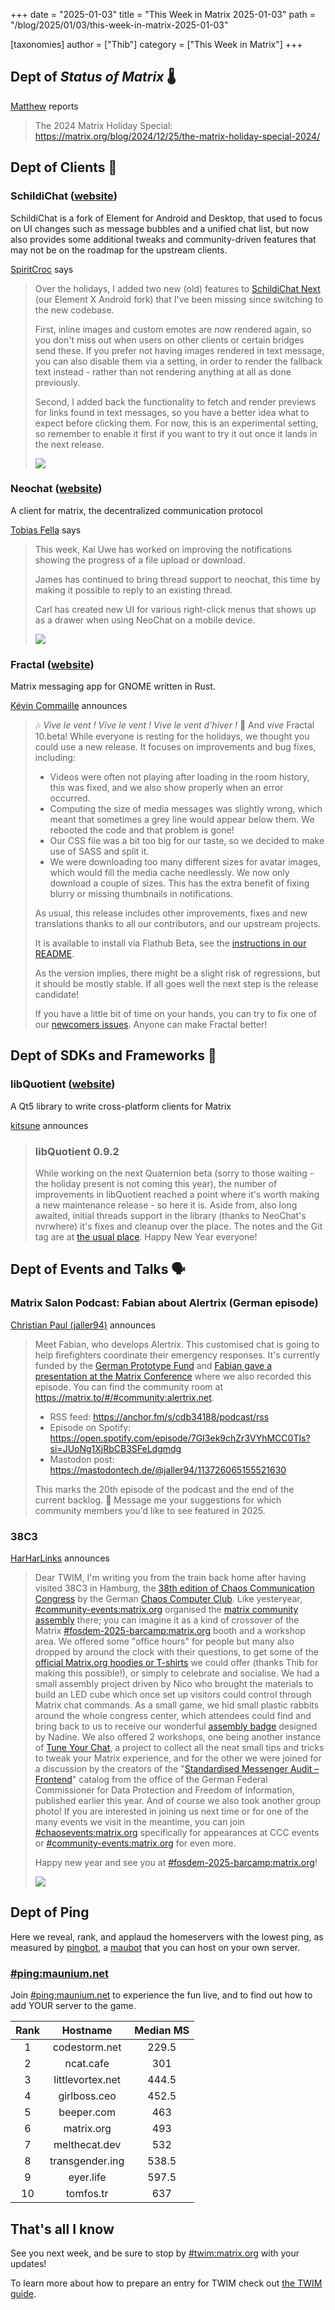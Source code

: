 +++
date = "2025-01-03"
title = "This Week in Matrix 2025-01-03"
path = "/blog/2025/01/03/this-week-in-matrix-2025-01-03"

[taxonomies]
author = ["Thib"]
category = ["This Week in Matrix"]
+++

## Dept of *Status of Matrix* 🌡️

[Matthew](https://matrix.to/#/@matthew:matrix.org) reports

> The 2024 Matrix Holiday Special: <https://matrix.org/blog/2024/12/25/the-matrix-holiday-special-2024/>

## Dept of Clients 📱

### SchildiChat ([website](https://schildi.chat))

SchildiChat is a fork of Element for Android and Desktop, that used to focus on UI changes such as message bubbles and a unified chat list, but now also provides some additional tweaks and community-driven features that may not be on the roadmap for the upstream clients.

[SpiritCroc](https://matrix.to/#/@spiritcroc:spiritcroc.de) says

> Over the holidays, I added two new (old) features to [SchildiChat Next](https://schildi.chat/android/next/) (our Element X Android fork) that I've been missing since switching to the new codebase.
> 
> First, inline images and custom emotes are now rendered again, so you don't miss out when users on other clients or certain bridges send these. If you prefer not having images rendered in text message, you can also disable them via a setting, in order to render the fallback text instead - rather than not rendering anything at all as done previously.
> 
> Second, I added back the functionality to fetch and render previews for links found in text messages, so you have a better idea what to expect before clicking them. For now, this is an experimental setting, so remember to enable it first if you want to try it out once it lands in the next release.
> 
> ![](/blog/img/XFNZiAZrLPOlIEfRKNGErYda.png)

<!-- more -->

### Neochat ([website](https://invent.kde.org/network/neochat))

A client for matrix, the decentralized communication protocol

[Tobias Fella](https://matrix.to/#/@tobiasfella:kde.org) says

> This week, Kai Uwe has worked on improving the notifications showing the progress of a file upload or download.
> 
> James has continued to bring thread support to neochat, this time by making it possible to reply to an existing thread.
> 
> Carl has created new UI for various right-click menus that shows up as a drawer when using NeoChat on a mobile device.
> 
> ![](/blog/img/e0fca2d6a285b2ea36e35122c22053b1e4b6f2101875222126017904640.png)

### Fractal ([website](https://gitlab.gnome.org/GNOME/fractal))

Matrix messaging app for GNOME written in Rust.

[Kévin Commaille](https://matrix.to/#/@zecakeh:tedomum.net) announces

> 🎶 _Vive le vent ! Vive le vent ! Vive le vent d’hiver !_ 🌲 And _vive_ Fractal 10.beta! While everyone is resting for the holidays, we thought you could use a new release. It focuses on improvements and bug fixes, including:
> 
> * Videos were often not playing after loading in the room history, this was fixed, and we also show properly when an error occurred.
> * Computing the size of media messages was slightly wrong, which meant that sometimes a grey line would appear below them. We rebooted the code and that problem is gone!
> * Our CSS file was a bit too big for our taste, so we decided to make use of SASS and split it.
> * We were downloading too many different sizes for avatar images, which would fill the media cache needlessly. We now only download a couple of sizes. This has the extra benefit of fixing blurry or missing thumbnails in notifications.
> 
> As usual, this release includes other improvements, fixes and new translations thanks to all our contributors, and our upstream projects.
> 
> It is available to install via Flathub Beta, see the [instructions in our README](https://gitlab.gnome.org/World/fractal#installation-instructions).
> 
> As the version implies, there might be a slight risk of regressions, but it should be mostly stable. If all goes well the next step is the release candidate!
> 
> If you have a little bit of time on your hands, you can try to fix one of our [newcomers issues](https://gitlab.gnome.org/World/fractal/-/issues/?label_name%5B%5D=4.%20Newcomers). Anyone can make Fractal better!

## Dept of SDKs and Frameworks 🧰



### libQuotient ([website](https://github.com/quotient-im/libQuotient))

A Qt5 library to write cross-platform clients for Matrix

[kitsune](https://matrix.to/#/@kitsune:matrix.org) announces

> ### libQuotient 0.9.2
> While working on the next Quaternion beta (sorry to those waiting - the holiday present is not coming this year), the number of improvements in libQuotient reached a point where it's worth making a new maintenance release - so here it is. Aside from, also long awaited, initial threads support in the library (thanks to NeoChat's nvrwhere) it's fixes and cleanup over the place. The notes and the Git tag are at [the usual place](https://github.com/quotient-im/libQuotient/releases/tag/0.9.2). Happy New Year everyone!

## Dept of Events and Talks 🗣️

### Matrix Salon Podcast: Fabian about Alertrix (German episode)

[Christian Paul (jaller94)](https://matrix.to/#/@jaller94:matrix.org) announces

> Meet Fabian, who develops Alertrix. This customised chat is going to help firefighters coordinate their emergency responses. It's currently funded by the [German Prototype Fund](https://prototypefund.de/project/alertrix/) and [Fabian gave a presentation at the Matrix Conference](https://tube.tchncs.de/w/rhJVddSYSXs7bekqeg3aLG) where we also recorded this episode.
> You can find the community room at <https://matrix.to/#/#community:alertrix.net>.
> 
> * RSS feed: <https://anchor.fm/s/cdb34188/podcast/rss>
> * Episode on Spotify: <https://open.spotify.com/episode/7GI3ek9chZr3VYhMCC0TIs?si=JUoNg1XjRbCB3SFeLdgmdg>
> * Mastodon post: <https://mastodontech.de/@jaller94/113726065155521630>
> 
> This marks the 20th episode of the podcast and the end of the current backlog. 🥳
> Message me your suggestions for which community members you'd like to see featured in 2025.

### 38C3

[HarHarLinks](https://matrix.to/#/@kim:sosnowkadub.de) announces

> Dear TWIM, I'm writing you from the train back home after having visited 38C3 in Hamburg, the [38th edition of Chaos Communication Congress](https://events.ccc.de/congress/2024/infos/startpage.html) by the German [Chaos Computer Club](https://ccc.de/). Like yesteryear, [#community-events:matrix.org](https://matrix.to/#/#community-events:matrix.org) organised the [matrix community assembly](https://events.ccc.de/congress/2024/hub/en/assembly/matrix/) there; you can imagine it as a kind of crossover of the Matrix [#fosdem-2025-barcamp:matrix.org](https://matrix.to/#/#fosdem-2025-barcamp:matrix.org) booth and a workshop area. We offered some "office hours" for people but many also dropped by around the clock with their questions, to get some of the [official Matrix.org hoodies or T-shirts](https://shop.matrix.org/) we could offer (thanks Thib for making this possible!), or simply to celebrate and socialise. We had a small assembly project driven by Nico who brought the materials to build an LED cube which once set up visitors could control through Matrix chat commands. As a small game, we hid small plastic rabbits around the whole congress center, which attendees could find and bring back to us to receive our wonderful [assembly badge](https://events.ccc.de/congress/2024/hub/en/badge/3e4a5c90-2419-47fc-be06-82f180d589bd) designed by Nadine. We also offered 2 workshops, one being another instance of [Tune Your Chat](https://tune-your-chat.github.io/ecosystem/tune/), a project to collect all the neat small tips and tricks to tweak your Matrix experience, and for the other we were joined for a discussion by the creators of the "[Standardised Messenger Audit – Frontend](https://www.bfdi.bund.de/EN/BfDI/Konsultationsverfahren/Messengerdienste/Messengerdienste_node.html)" catalog from the office of the German Federal Commissioner for Data Protection and Freedom of Information, published earlier this year. And of course we also took another group photo! If you are interested in joining us next time or for one of the many events we visit in the meantime, you can join [#chaosevents:matrix.org](https://matrix.to/#/#chaosevents:matrix.org) specifically for appearances at CCC events or [#community-events:matrix.org](https://matrix.to/#/#community-events:matrix.org) for even more.
> 
> Happy new year and see you at [#fosdem-2025-barcamp:matrix.org](https://matrix.to/#/#fosdem-2025-barcamp:matrix.org)!
> 
> ![](/blog/img/BHGwaAvbqbWBUltOHhEOZqOI.jpg)

## Dept of Ping

Here we reveal, rank, and applaud the homeservers with the lowest ping, as measured by [pingbot](https://github.com/maubot/echo), a [maubot](https://github.com/maubot/maubot) that you can host on your own server.

### [#ping:maunium.net](https://matrix.to/#/#ping:maunium.net)
Join [#ping:maunium.net](https://matrix.to/#/#ping:maunium.net) to experience the fun live, and to find out how to add YOUR server to the game.

|Rank|Hostname|Median MS|
|:---:|:---:|:---:|
|1|codestorm.net|229.5|
|2|ncat.cafe|301|
|3|littlevortex.net|444.5|
|4|girlboss.ceo|452.5|
|5|beeper.com|463|
|6|matrix.org|493|
|7|melthecat.dev|532|
|8|transgender.ing|538.5|
|9|eyer.life|597.5|
|10|tomfos.tr|637|

## That's all I know

See you next week, and be sure to stop by [#twim:matrix.org](https://matrix.to/#/#twim:matrix.org) with your updates!

To learn more about how to prepare an entry for TWIM check out [the TWIM guide](https://matrix.org/twim-guide).
